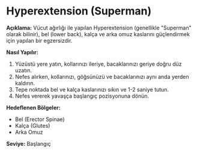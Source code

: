 # Hyperextension (Superman)

**Açıklama:**
Vücut ağırlığı ile yapılan Hyperextension (genellikle "Superman" olarak bilinir), bel (lower back), kalça ve arka omuz kaslarını güçlendirmek için yapılan bir egzersizdir.

**Nasıl Yapılır:**
1.  Yüzüstü yere yatın, kollarınızı ileriye, bacaklarınızı geriye doğru düz uzatın.
2.  Nefes alırken, kollarınızı, göğsünüzü ve bacaklarınızı aynı anda yerden kaldırın.
3.  Tepe noktada bel ve kalça kaslarınızı sıkın ve 1-2 saniye tutun.
4.  Nefes vererek yavaşça başlangıç pozisyonuna dönün.

**Hedeflenen Bölgeler:**
* Bel (Erector Spinae)
* Kalça (Glutes)
* Arka Omuz

**Seviye:** Başlangıç